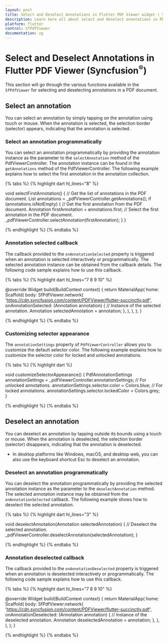 ```yaml
---
layout: post
title: Select and Deselect Annotations in Flutter PDF Viewer widget | Syncfusion
description: Learn here all about select and deselect annotations in PDF documents using the Syncfusion<sup>&reg;</sup> Flutter PDF Viewer (SfPdfViewer) widget and more.
platform: flutter
control: SfPdfViewer
documentation: ug
---
```


# Select and Deselect Annotations in Flutter PDF Viewer (Syncfusion<sup>&reg;</sup>)

This section will go through the various functions available in the `SfPdfViewer` for selecting and deselecting annotations in a PDF document.

## Select an annotation

You can select an annotation by simply tapping on the annotation using touch or mouse. When the annotation is selected, the selection border (selector) appears, indicating that the annotation is selected. 

### Select an annotation programmatically

You can select an annotation programmatically by providing the annotation instance as the parameter to the `selectAnnotation` method of the PdfViewerController. The annotation instance can be found in the `getAnnotations` method of the PdfViewerController. The following example explains how to select the first annotation in the annotation collection.

{% tabs %}
{% highlight dart hl_lines="8" %}

void selectFirstAnnotation() {
  // Get the list of annotations in the PDF document.
  List<Annotation> annotations = _pdfViewerController.getAnnotations();
  if (annotations.isNotEmpty) {
    // Get the first annotation from the PDF document.
    Annotation firstAnnotation = annotations.first;
    // Select the first annotation in the PDF document.
    _pdfViewerController.selectAnnotation(firstAnnotation);
  }
}

{% endhighlight %}
{% endtabs %}

### Annotation selected callback

The callback provided to the `onAnnotationSelected` property is triggered when an annotation is selected interactively or programmatically. The selected annotation instance can be obtained from the callback details. The following code sample explains how to use this callback.

{% tabs %}
{% highlight dart hl_lines="7 8 9 10" %}

@override
Widget build(BuildContext context) {
  return MaterialApp(
    home: Scaffold(
      body: SfPdfViewer.network(
        'https://cdn.syncfusion.com/content/PDFViewer/flutter-succinctly.pdf',
        onAnnotationSelected: (Annotation annotation) {
          // Instance of the selected annotation.
          Annotation selectedAnnotation = annotation;
        },
      ),
    ),
  );
}

{% endhighlight %}
{% endtabs %}

### Customizing selector appearance

The `annotationSettings` property of `PdfViewerController` allows you to customize the default selector color. The following example explains how to customize the selector color for locked and unlocked annotations.

{% tabs %}
{% highlight dart %}

void customizeSelectorAppearance() {
  PdfAnnotationSettings annotationSettings =
      _pdfViewerController.annotationSettings;
  // For unlocked annotations.
  annotationSettings.selector.color = Colors.blue;
  // For locked annotations.
  annotationSettings.selector.lockedColor = Colors.grey;
}

{% endhighlight %}
{% endtabs %}

## Deselect an annotation

You can deselect an annotation by tapping outside its bounds using a touch or mouse. When the annotation is deselected, the selection border (selector) disappears, indicating that the annotation is deselected.
* In desktop platforms like Windows, macOS, and desktop web, you can also use the keyboard shortcut Esc to deselect an annotation.

### Deselect an annotation programmatically

You can deselect the annotation programmatically by providing the selected annotation instance as the parameter to the `deselectAnnotation` method. The selected annotation instance may be obtained from the `onAnnotationSelected` callback. The following example shows how to deselect the selected annotation.

{% tabs %}
{% highlight dart hl_lines="3" %}

void deselectAnnotation(Annotation selectedAnnotation) {
  // Deselect the selected annotation.
  _pdfViewerController.deselectAnnotation(selectedAnnotation);
}

{% endhighlight %}
{% endtabs %}

### Annotation deselected callback

The callback provided to the `onAnnotationDeselected` property is triggered when an annotation is deselected interactively or programmatically. The following code sample explains how to use this callback.

{% tabs %}
{% highlight dart hl_lines="7 8 9 10" %}

@override
Widget build(BuildContext context) {
  return MaterialApp(
    home: Scaffold(
      body: SfPdfViewer.network(
        'https://cdn.syncfusion.com/content/PDFViewer/flutter-succinctly.pdf',
        onAnnotationDeselected: (Annotation annotation) {
          // Instance of the deselected annotation.
          Annotation deselectedAnnotation = annotation;
        },
      ),
    ),
  );
}

{% endhighlight %}
{% endtabs %}


